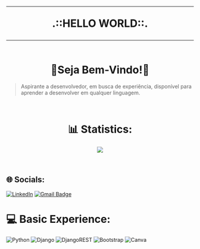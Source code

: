 <h1 align="center">
<hr>.::HELLO WORLD::.<hr> <br>🫡Seja Bem-Vindo!👋</h1>

>Aspirante a desenvolvedor, em busca de experiência, disponível para aprender a desenvolver em qualquer linguagem.


<br>
<div align="center">


# 📊 Statistics:
![](https://github-readme-stats.vercel.app/api?username=Caique108&theme=gotham&hide_border=false&include_all_commits=false&count_private=false)

<br>
</div>

## 🌐 Socials:
[![LinkedIn](https://img.shields.io/badge/LinkedIn-%230077B5.svg?logo=linkedin&logoColor=white)](https://linkedin.com/in/caique-couto-de-carvalho-002b60289) 
[![Gmail Badge](https://img.shields.io/badge/-Gmail-c14438?style=flat-square&logo=Gmail&logoColor=white&link=mailto:caique.usage@gmail.com)](mailto:caique.usage@gmail.com)

# 💻 Basic Experience:
![Python](https://img.shields.io/badge/python-3670A0?style=for-the-badge&logo=python&logoColor=ffdd54) ![Django](https://img.shields.io/badge/django-%23092E20.svg?style=for-the-badge&logo=django&logoColor=white) ![DjangoREST](https://img.shields.io/badge/DJANGO-REST-ff1709?style=for-the-badge&logo=django&logoColor=white&color=ff1709&labelColor=gray) ![Bootstrap](https://img.shields.io/badge/bootstrap-%238511FA.svg?style=for-the-badge&logo=bootstrap&logoColor=white) ![Canva](https://img.shields.io/badge/Canva-%2300C4CC.svg?style=for-the-badge&logo=Canva&logoColor=white)


